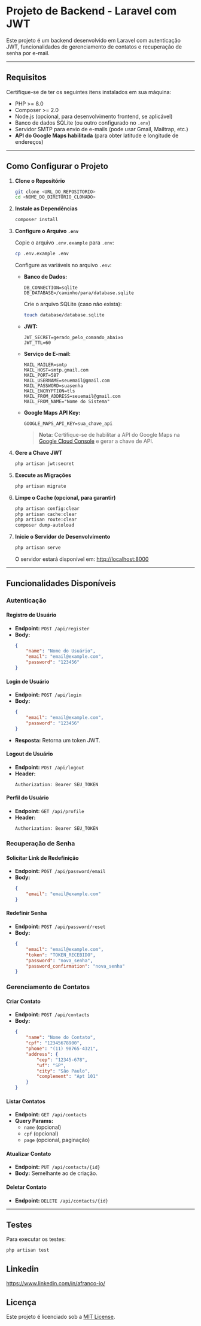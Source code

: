 # Projeto de Backend - Laravel com JWT

Este projeto é um backend desenvolvido em Laravel com autenticação JWT, funcionalidades de gerenciamento de contatos e recuperação de senha por e-mail.

---

## **Requisitos**
Certifique-se de ter os seguintes itens instalados em sua máquina:

- PHP >= 8.0
- Composer >= 2.0
- Node.js (opcional, para desenvolvimento frontend, se aplicável)
- Banco de dados SQLite (ou outro configurado no `.env`)
- Servidor SMTP para envio de e-mails (pode usar Gmail, Mailtrap, etc.)
- **API do Google Maps habilitada** (para obter latitude e longitude de endereços)

---

## **Como Configurar o Projeto**

1. **Clone o Repositório**

   ```bash
   git clone <URL_DO_REPOSITORIO>
   cd <NOME_DO_DIRETORIO_CLONADO>
   ```

2. **Instale as Dependências**

   ```bash
   composer install
   ```

3. **Configure o Arquivo `.env`**

   Copie o arquivo `.env.example` para `.env`:

   ```bash
   cp .env.example .env
   ```

   Configure as variáveis no arquivo `.env`:

   - **Banco de Dados:**
     ```env
     DB_CONNECTION=sqlite
     DB_DATABASE=/caminho/para/database.sqlite
     ```
     Crie o arquivo SQLite (caso não exista):
     ```bash
     touch database/database.sqlite
     ```

   - **JWT:**
     ```env
     JWT_SECRET=gerado_pelo_comando_abaixo
     JWT_TTL=60
     ```

   - **Serviço de E-mail:**
     ```env
     MAIL_MAILER=smtp
     MAIL_HOST=smtp.gmail.com
     MAIL_PORT=587
     MAIL_USERNAME=seuemail@gmail.com
     MAIL_PASSWORD=suasenha
     MAIL_ENCRYPTION=tls
     MAIL_FROM_ADDRESS=seuemail@gmail.com
     MAIL_FROM_NAME="Nome do Sistema"
     ```

   - **Google Maps API Key:**
     ```env
     GOOGLE_MAPS_API_KEY=sua_chave_api
     ```

     > **Nota:** Certifique-se de habilitar a API do Google Maps na [Google Cloud Console](https://console.cloud.google.com/) e gerar a chave de API.

4. **Gere a Chave JWT**

   ```bash
   php artisan jwt:secret
   ```

5. **Execute as Migrações**

   ```bash
   php artisan migrate
   ```

6. **Limpe o Cache (opcional, para garantir)**

   ```bash
   php artisan config:clear
   php artisan cache:clear
   php artisan route:clear
   composer dump-autoload
   ```

7. **Inicie o Servidor de Desenvolvimento**

   ```bash
   php artisan serve
   ```

   O servidor estará disponível em: [http://localhost:8000](http://localhost:8000)

---

## **Funcionalidades Disponíveis**

### **Autenticação**

#### **Registro de Usuário**
- **Endpoint:** `POST /api/register`
- **Body:**
  ```json
  {
      "name": "Nome do Usuário",
      "email": "email@example.com",
      "password": "123456"
  }
  ```

#### **Login de Usuário**
- **Endpoint:** `POST /api/login`
- **Body:**
  ```json
  {
      "email": "email@example.com",
      "password": "123456"
  }
  ```
- **Resposta:** Retorna um token JWT.

#### **Logout de Usuário**
- **Endpoint:** `POST /api/logout`
- **Header:**
  ```
  Authorization: Bearer SEU_TOKEN
  ```

#### **Perfil do Usuário**
- **Endpoint:** `GET /api/profile`
- **Header:**
  ```
  Authorization: Bearer SEU_TOKEN
  ```

### **Recuperação de Senha**

#### **Solicitar Link de Redefinição**
- **Endpoint:** `POST /api/password/email`
- **Body:**
  ```json
  {
      "email": "email@example.com"
  }
  ```

#### **Redefinir Senha**
- **Endpoint:** `POST /api/password/reset`
- **Body:**
  ```json
  {
      "email": "email@example.com",
      "token": "TOKEN_RECEBIDO",
      "password": "nova_senha",
      "password_confirmation": "nova_senha"
  }
  ```

### **Gerenciamento de Contatos**

#### **Criar Contato**
- **Endpoint:** `POST /api/contacts`
- **Body:**
  ```json
  {
      "name": "Nome do Contato",
      "cpf": "12345678900",
      "phone": "(11) 98765-4321",
      "address": {
          "cep": "12345-678",
          "uf": "SP",
          "city": "São Paulo",
          "complement": "Apt 101"
      }
  }
  ```

#### **Listar Contatos**
- **Endpoint:** `GET /api/contacts`
- **Query Params:**
  - `name` (opcional)
  - `cpf` (opcional)
  - `page` (opcional, paginação)

#### **Atualizar Contato**
- **Endpoint:** `PUT /api/contacts/{id}`
- **Body:** Semelhante ao de criação.

#### **Deletar Contato**
- **Endpoint:** `DELETE /api/contacts/{id}`

---

## **Testes**

Para executar os testes:

```bash
php artisan test
```
## **Linkedin**
https://www.linkedin.com/in/afranco-io/

## **Licença**
Este projeto é licenciado sob a [MIT License](LICENSE).


